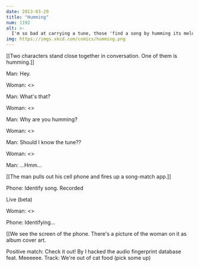 ```yaml
---
date: 2013-03-29
title: "Humming"
num: 1192
alt: >-
  I'm so bad at carrying a tune, those 'find a song by humming its melody' websites throw an HTTP 406 error as soon as I start to hum.
img: https://imgs.xkcd.com/comics/humming.png
---
```

[[Two characters stand close together in conversation. One of them is humming.]]

Man: Hey.

Woman: <<Musical notes>>

Man: What's that? 

Woman: <<Musical notes>>

Man: Why are you humming? 

Woman: <<Musical notes>>

Man: Should I know the tune??

Woman: <<Musical notes>>

Man: ...Hmm...

[[The man pulls out his cell phone and fires up a song-match app.]]

Phone: Identify song. Recorded

Live (beta)

Woman: <<Musical notes>>

Phone: Identifying...

[[We see the screen of the phone. There's a picture of the woman on it as album cover art. 

Positive match: Check it out! By I hacked the audio fingerprint database feat. Meeeeee. Track: We're out of cat food (pick some up)


